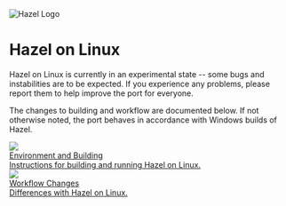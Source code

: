 <div class="title"> 
    <img src="/res/HazelGradientLogo-Square.png" alt="Hazel Logo" />
    <h1> Hazel on Linux </h1>
</div>

Hazel on Linux is currently in an experimental state -- some bugs and instabilities are to be expected. If you
experience any problems, please report them to help improve the port for everyone.

The changes to building and workflow are documented below. If not otherwise noted, the port behaves in accordance with
Windows builds of Hazel.

<div class=tableContainer>
    <div class="navTable">
        <div class="pageContainer">
            <div class="pageItem">
                <a id="pageLink" href="/HazelOnLinux/Building.md">
                    <div class="imageContainer">
                        <img data-src="/res/HazelOnLinux/Build.png" src="/res/HazelOnLinux/Build.png" loading="lazy" />
                    </div>
                    <div class="info">
                        <div class="content">
                            <div class="subject"> 
                                <div class="text"> Environment and Building </div> 
                            </div> 
                            <div class="description"> Instructions for building and running Hazel on Linux. </div> 
                        </div> 
                    </div> 
                </a>
            </div>
		</div>
        <div class="pageContainer">
            <div class="pageItem">
                <a id="pageLink" href="/HazelOnLinux/Workflow.md">
                    <div class="imageContainer">
                        <img data-src="/res/HazelOnLinux/Workflow.png" src="/res/HazelOnLinux/Workflow.png" loading="lazy" />
                    </div>
                    <div class="info">
                        <div class="content">
                            <div class="subject"> 
                                <div class="text"> Workflow Changes </div> 
                            </div> 
                            <div class="description"> Differences with Hazel on Linux. </div> 
                        </div> 
                    </div> 
                </a>
            </div>
        </div>
    </div>
</div>